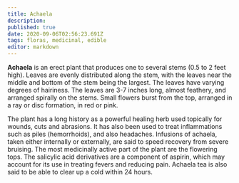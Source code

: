 ```yaml
---
title: Achaela
description: 
published: true
date: 2020-09-06T02:56:23.691Z
tags: floras, medicinal, edible
editor: markdown
---
```


**Achaela** is an erect plant that produces one to several stems (0.5 to 2 feet high). Leaves are evenly distributed along the stem, with the leaves near the middle and bottom of the stem being the largest. The leaves have varying degrees of hairiness. The leaves are 3-7 inches long, almost feathery, and arranged spirally on the stems. Small flowers burst from the top, arranged in a ray or disc formation, in red or pink.

The plant has a long history as a powerful healing herb used topically for wounds, cuts and abrasions. It has also been used to treat inflammations such as piles (hemorrhoids), and also headaches. Infusions of achaela, taken either internally or externally, are said to speed recovery from severe bruising. The most medicinally active part of the plant are the flowering tops. The salicylic acid derivatives are a component of aspirin, which may account for its use in treating fevers and reducing pain. Achaela tea is also said to be able to clear up a cold within 24 hours.